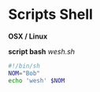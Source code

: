 # Scripts Shell

**OSX / Linux**

**script bash** *wesh.sh*

```bash
#!/bin/sh
NOM="Bob"
echo 'wesh' $NOM
```